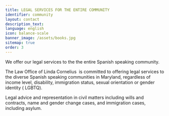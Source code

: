 ```yaml
---
title: LEGAL SERVICES FOR THE ENTIRE COMMUNITY
identifier: community
layout: contact
description_text:
language: english
icon: balance-scale
banner_image: /assets/books.jpg
sitemap: true
order: 3
---
```



We offer our legal services to the the entire Spanish speaking community.

The Law Office of Linda Cornelius &nbsp;is committed to offering legal services to the diverse Spanish speaking communities in Maryland, regardless of income level, disability, immigration status, sexual orientation or gender identity ( LGBTQ).

Legal advice and representation in civil matters including wills and contracts, name and gender change cases, and immigration cases, including asylum.&nbsp;